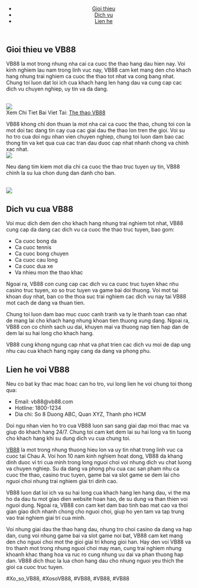 <header>

<nav>
<ul>
<li><a href="#gioithieu">Gioi thieu</a></li>
<li><a href="#dichvu">Dich vu</a></li>
<li><a href="#lienhe">Lien he</a></li>
</ul>
</nav>
</header><main>
<section id="gioithieu">
<h2>Gioi thieu ve VB88</h2>
<p>VB88 la mot trong nhung nha cai ca cuoc the thao hang dau hien nay. Voi kinh nghiem lau nam trong linh vuc nay, VB88 cam ket mang den cho khach hang nhung trai nghiem ca cuoc the thao tot nhat va cong bang nhat. Chung toi luon dat loi ich cua khach hang len hang dau va cung cap cac dich vu chuyen nghiep, uy tin va da dang.</p><br><img src="https://vb88.onl/wp-content/uploads/2025/03/loi-ich-cua-khach-hang-khi-theo-doi-chuyen-muc-the-thao-vb88.webp"></br>
Xem Chi Tiet Bai Viet Tai: <a href="https://vb88.onl/the-thao/">The thao VB88</a>
<p>VB88 khong chi don thuan la mot nha cai ca cuoc the thao, chung toi con la mot doi tac dang tin cay cua cac giai dau the thao lon tren the gioi. Voi su ho tro cua doi ngu nhan vien chuyen nghiep, chung toi luon dam bao cac thong tin va ket qua cua cac tran dau duoc cap nhat nhanh chong va chinh xac nhat.<br><img src="https://vb88.onl/wp-content/uploads/2025/02/mga-1.webp"></br>
<p>Neu dang tim kiem mot dia chi ca cuoc the thao truc tuyen uy tin, VB88 chinh la su lua chon dung dan danh cho ban.</p><br><img src="https://vb88.onl/wp-content/uploads/2025/02/logo.webp"></br>
</section>
<section id="dichvu">
<h2>Dich vu cua VB88</h2>
<p>Voi muc dich dem den cho khach hang nhung trai nghiem tot nhat, VB88 cung cap da dang cac dich vu ca cuoc the thao truc tuyen, bao gom:
<ul>
<li>Ca cuoc bong da</li>
<li>Ca cuoc tennis</li>
<li>Ca cuoc bong chuyen</li>
<li>Ca cuoc cau long</li>
<li>Ca cuoc dua xe</li>
<li>Va nhieu mon the thao khac</li>
</ul>
<p>Ngoai ra, VB88 con cung cap cac dich vu ca cuoc truc tuyen khac nhu casino truc tuyen, xo so truc tuyen va game bai doi thuong. Voi mot tai khoan duy nhat, ban co the thoa suc trai nghiem cac dich vu nay tai VB88 mot cach de dang va thuan tien.</p>
<p>Chung toi luon dam bao muc cuoc canh tranh va ty le thanh toan cao nhat de mang lai cho khach hang nhung khoan tien thuong xung dang. Ngoai ra, VB88 con co chinh sach uu dai, khuyen mai va thuong nap tien hap dan de dem lai su hai long cho khach hang.
<p>VB88 cung khong ngung cap nhat va phat trien cac dich vu moi de dap ung nhu cau cua khach hang ngay cang da dang va phong phu.</p>
</section>
<section id="lienhe">
<h2>Lien he voi VB88</h2>
<p>Neu co bat ky thac mac hoac can ho tro, vui long lien he voi chung toi thong qua:</p>
<ul>
<li>Email: vb88@vb88.com</li>
<li>Hotline: 1800-1234</li>
<li>Dia chi: So 8 Duong ABC, Quan XYZ, Thanh pho HCM</li>
</ul>
<p>Doi ngu nhan vien ho tro cua VB88 luon san sang giai dap moi thac mac va giup do khach hang 24/7. Chung toi cam ket dem lai su hai long va tin tuong cho khach hang khi su dung dich vu cua chung toi.</p>
</section>
</main><p><a href="https://vb88.onl/">VB88</a> la mot trong nhung thuong hieu lon va uy tin nhat trong linh vuc ca cuoc tai Chau A. Voi hon 10 nam kinh nghiem hoat dong, VB88 da khang dinh duoc vi tri cua minh trong long nguoi choi voi nhung dich vu chat luong va chuyen nghiep. Su da dang va phong phu cua cac san pham nhu ca cuoc the thao, casino truc tuyen, game bai va slot game se dem lai cho nguoi choi nhung trai nghiem giai tri dinh cao.

VB88 luon dat loi ich va su hai long cua khach hang len hang dau, vi the ma ho da dau tu mot giao dien website hoan hao, de su dung va than thien voi nguoi dung. Ngoai ra, VB88 con cam ket dam bao tinh bao mat cao va thoi gian giao dich nhanh chong cho nguoi choi, giup ho yen tam va tap trung vao trai nghiem giai tri cua minh.

Voi nhung giai dau the thao hang dau, nhung tro choi casino da dang va hap dan, cung voi nhung game bai va slot game noi bat, VB88 cam ket mang den cho nguoi choi mot the gioi giai tri khong gioi han. Hay den voi VB88 va tro thanh mot trong nhung nguoi choi may man, cung trai nghiem nhung khoanh khac thang hoa va ruc ro cung nhung uu dai va phan thuong hap dan. VB88 dich thuc la lua chon hang dau cho nhung nguoi yeu thich the gioi ca cuoc truc tuyen.</p>
#Xo_so_VB88, #XosoVB88, #VB88, #VB88, #VB88
